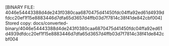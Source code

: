 [BINARY FILE: 4046e54443388d4de243f0380caa6870475d41450fdc04ffa92ed61d4939dfdcc20ef1f15e8883446d7dfa65d3657d4ffb03d7f7814c38f41de842cbf004]
Stored copy: docs/converted-binary/4046e54443388d4de243f0380caa6870475d41450fdc04ffa92ed61d4939dfdcc20ef1f15e8883446d7dfa65d3657d4ffb03d7f7814c38f41de842cbf004
